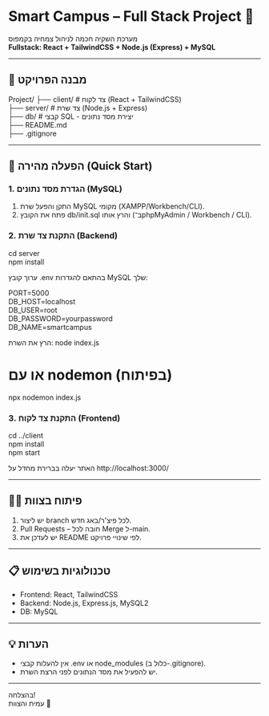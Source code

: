 # Smart Campus – Full Stack Project 🌱

מערכת השקיה חכמה לניהול צמחיה בקמפוס  
**Fullstack: React + TailwindCSS + Node.js (Express) + MySQL**

---  

## 📁 מבנה הפרויקט

Project/
├── client/      # צד לקוח (React + TailwindCSS)  
├── server/      # צד שרת (Node.js + Express)  
├── db/          # קבצי SQL - יצירת מסד נתונים  
├── README.md  
├── .gitignore  

---

## 🚀 הפעלה מהירה (Quick Start)

### 1. הגדרת מסד נתונים (MySQL)
1. התקן והפעל שרת MySQL מקומי (XAMPP/Workbench/CLI).
2. פתח את הקובץ db/init.sql והרץ אותו (ב־phpMyAdmin / Workbench / CLI).

### 2. התקנת צד שרת (Backend)
cd server  
npm install

ערוך קובץ .env בהתאם להגדרות MySQL שלך:

PORT=5000  
DB_HOST=localhost  
DB_USER=root  
DB_PASSWORD=yourpassword  
DB_NAME=smartcampus

הרץ את השרת:
node index.js  
# או עם nodemon (בפיתוח)  
npx nodemon index.js

### 3. התקנת צד לקוח (Frontend)
cd ../client  
npm install  
npm start

האתר יעלה בברירת מחדל על http://localhost:3000/

---

## 🧑‍💻 פיתוח בצוות
1. יש ליצור branch לכל פיצ'ר/באג חדש.
2. Pull Requests – חובה לכל Merge ל-main.
3. יש לעדכן את README לפי שינויי פרויקט.

---

## 📋 טכנולוגיות בשימוש
- Frontend: React, TailwindCSS
- Backend: Node.js, Express.js, MySQL2
- DB: MySQL

---

## 💡 הערות
- אין להעלות קבצי .env או node_modules (כלול ב-.gitignore).
- יש להפעיל את מסד הנתונים לפני הרצת השרת.

---

בהצלחה!  
עמית והצוות 🚀
